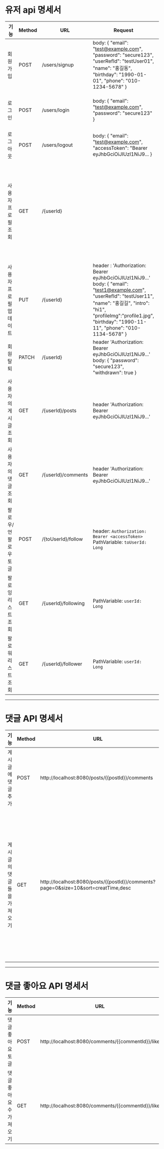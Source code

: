 # 유저 api 명세서
| 기능                   | Method | URL                | Request                                                                                                                                                                                                                                                      | Response                                                                                                                                                                                                                                                                                                                              | 응답 코드 |
|------------------------|--------|--------------------|--------------------------------------------------------------------------------------------------------------------------------------------------------------------------------------------------------------------------------------------------------------|---------------------------------------------------------------------------------------------------------------------------------------------------------------------------------------------------------------------------------------------------------------------------------------------------------------------------------------|-----------|
| 회원가입               | POST   | /users/signup      | body: {   "email": "test@example.com",   "password": "secure123",   "userRefId": "testUser01",   "name": "홍길동",   "birthday": "1990-01-01",   "phone": "010-1234-5678" }                                                                                  | {   "id": 1,   "email": "test@example.com",   "userRefId": "testUser01",   "name": "홍길동",   "birthday": "1990-01-01",   "phone": "010-1234-5678" }                                                                                                                                                                                 | 200 OK    |
| 로그인                 | POST   | /users/login       | body: {   "email": "test@example.com",   "password": "secure123" }                                                                                                                                                                                           | {   "grantType": "Bearer",   "accessToken": "eyJhbGciOiJIUzI1NiJ9...",   "refreshToken": "eyJhbGciOiJIUzI1NiJ9..." }                                                                                                                                                                                                                  | 200 OK    |
| 로그아웃               | POST   | /users/logout      | body: {   "email": "test@example.com",   "accessToken": "Bearer eyJhbGciOiJIUzI1NiJ9... }                                                                                                                                                                    | 로그아웃 완료                                                                                                                                                                                                                                                                                                                         | 200 OK    |
| 사용자 프로필 조회     | GET    | /{userId}          |                                                                                                                                                                                                                                                              | {   "id": 5,   "email": "test@example.com",   "userRefId": "testUser01",   "name": "홍길동",   "intro": "hi",   "birthday": "1990-01-01",   "follow": 0,   "following": 0,   "phone": "010-1234-5678",   "createdTime": "2025-04-13T15:26:37.531657",   "modifiedTime": "2025-04-13T15:26:37.531657",   "fileName": exmaplefile.jpg } | 200 OK    |
| 사용자 프로필 업데이트 | PUT    | /{userId}          | header : 'Authorization: Bearer eyJhbGciOiJIUzI1NiJ9...'  body: {   "email": "test1@example.com",   "userRefId": "testUser11",   "name": "홍길길",   "intro": "hi1",   "profileImg":"profile1.jpg",   "birthday": "1990-11-11",   "phone": "010-1134-5678" } | {   "email": "test1@example.com",   "userRefId": "testUser11",   "name": "홍길길",   "intro": "hi1",   "profileImg":"profile1.jpg",   "birthday": "1990-11-11",   "phone": "010-1134-5678" }                                                                                                                                          | 200 OK    |
| 회원 탈퇴              | PATCH  | /{userId}          | header  'Authorization: Bearer eyJhbGciOiJIUzI1NiJ9...'  body: {   "password": "secure123",   "withdrawn": true }                                                                                                                                            | {   "id": 1,   "withdrawn": true }                                                                                                                                                                                                                                                                                                    | 200 OK    |
| 사용자의 게시글 조회   | GET    | /{userId}/posts    | header  'Authorization: Bearer eyJhbGciOiJIUzI1NiJ9...'                                                                                                                                                                                                      | 페이징 된 사용자의 글 작성 목록                                                                                                                                                                                                                                                                                                       | 200 OK    |
| 사용자의 댓글 조회     | GET    | /{userId}/comments | header  'Authorization: Bearer eyJhbGciOiJIUzI1NiJ9...'                                                                                                                                                                                                      | 페이징 된 사용자의 댓글 작성 목록                                                                                                                                                                                                                                                                                                     | 200 OK    |
| 팔로우/언팔로우 토글     | POST    | /{toUserId}/follow | header: `Authorization: Bearer <accessToken>` PathVariable: `toUserId: Long`                                                                                                                                                                                                       | { "fromUserId": 1, "toUserId": 2, "followed": true }                                                                                                                                                                                                                                                                                                     | 200 OK    |
| 팔로잉 리스트 조회     | GET    | /{userId}/following | PathVariable: `userId: Long`                                                                                                                                                                                                      | [ { "userId": 2, "name": "홍길동", "profileImg": "..." } ]                                                                                                                                                                                                                                                                                                     | 200 OK    |
| 팔로워 리스트 조회     | GET    | /{userId}/follower | PathVariable: `userId: Long`                                                                                                                                                                                                      | [ { "userId": 3, "name": "김영희", "profileImg": "..." } ]                                                                                                                                                                                                                                                                                                     | 200 OK    |

---

#  댓글 API 명세서

| 기능 | Method | URL | Request 예시 | Response 예시 | 응답코드 |
|------|--------|-----|--------------|---------------|----------|
| 게시글에 댓글 추가 | POST | http://localhost:8080/posts/{{postId}}/comments | `{ "contents": "hi Add test comment1 ^^" }` | `{ "id": 5, "userId": 1, "postId": 1, "contents": "hi Add comment5", "creatTime": "2025-04-13T15:55:10.2615046", "modifiedTime": "2025-04-13T15:55:10.2615046", "commentLikes": [], "likeCount": 0 }` | 201 Created |
| 게시글의 댓글들을 가져오기 | GET | http://localhost:8080/posts/{{postId}}/comments?page=0&size=10&sort=creatTime,desc | - | `{ "content": [ { "id": 5, "userId": 1, "postId": 1, "contents": "hi Add comment5", "creatTime": "2025-04-13T15:55:10.261505", "modifiedTime": "2025-04-13T15:55:10.261505", "commentLikes": [], "likeCount": 0 } ], "pageable": { "pageNumber": 0, "pageSize": 10, "sort": { "empty": false, "unsorted": false, "sorted": true }, "offset": 0, "unpaged": false, "paged": true }, "first": true, "last": true, "size": 10, "number": 0, "sort": { "empty": false, "unsorted": false, "sorted": true }, "numberOfElements": 5, "empty": false }` | 200 OK |

---

#  댓글 좋아요 API 명세서

| 기능 | Method | URL | Request 예시 | Response 예시 | 응답코드 |
|------|--------|-----|--------------|---------------|----------|
| 댓글 좋아요 토글 | POST | http://localhost:8080/comments/{{commentId}}/like | - | `{ "success": true, "commentLikeCount": 1 }` | 200 OK |
| 댓글 좋아요 수 가져오기 | GET | http://localhost:8080/comments/{{commentId}}/like | - | `{ "countCommentLike": 1 }` | 200 OK |
